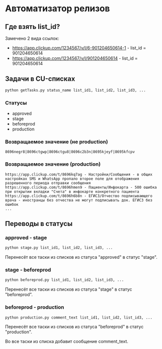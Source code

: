 # Автоматизатор релизов

## Где взять list_id?
Замечено 2 вида ссылок:
* https://app.clickup.com/1234567/v/l/6-901204650614-1 - list_id = 901204650614
* https://app.clickup.com/1234567/v/l/901204650614 - list_id = 901204650614

## Задачи в CU-списках

```bash
python getTasks.py status_name list_id1, list_id2, list_id3, ...
```

### Статусы

* approved
* stage
* beforeprod
* production

### Возвращаемое значение (не production)

```text
8696negr8|8696ctgwp|8696ctgu8|8696c2b3n|8695kjeyf|8695kfcpv
```

### Возвращаемое значение (production)

```text
https://app.clickup.com/t/8696kq7ag - Настройки/Сообщения - в общих настройках SMS и WhatsApp пропало второе поле для отображения разрешенного периода отправки сообщения
https://app.clickup.com/t/8696hmen9 - Пациенты/Инфокарта - 500 ошибка при открытии вкладки "Счета" в инфокарте конкретного пациента
https://app.clickup.com/t/8696h6b8n - ЕГИСЗ/Отчество подписывающего врача - иностранцы без отчества не могут подписывать док. ЕГИСЗ без ошибок
...
```

## Переводы в статусы

### approved - stage

```bash
python stage.py list_id1, list_id2, list_id3, ...
```

Перенесёт все таски из списков из статуса "approved" в статус "stage".

### stage - beforeprod

```bash
python beforeprod.py list_id1, list_id2, list_id3, ...
```

Перенесёт все таски из списков из статуса "stage" в статус "beforeprod".

### beforeprod - production

```bash
python production.py comment_text list_id1, list_id2, list_id3, ...
```

Перенесёт все таски из списков из статуса "beforeprod" в статус "production".

Во все таски из списка добавит сообщение comment_text.
